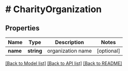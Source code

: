 # # CharityOrganization

## Properties

Name | Type | Description | Notes
------------ | ------------- | ------------- | -------------
**name** | **string** | organization name | [optional]

[[Back to Model list]](../../README.md#models) [[Back to API list]](../../README.md#endpoints) [[Back to README]](../../README.md)
